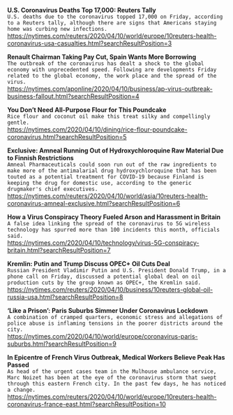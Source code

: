 **U.S. Coronavirus Deaths Top 17,000: Reuters Tally**\
`U.S. deaths due to the coronavirus topped 17,000 on Friday, according to a Reuters tally, although there are signs that Americans staying home was curbing new infections.`\
https://nytimes.com/reuters/2020/04/10/world/europe/10reuters-health-coronavirus-usa-casualties.html?searchResultPosition=3

**Renault Chairman Taking Pay Cut, Spain Wants More Borrowing**\
`The outbreak of the coronavirus has dealt a shock to the global economy with unprecedented speed. Following are developments Friday related to the global economy, the work place and the spread of the virus. `\
https://nytimes.com/aponline/2020/04/10/business/ap-virus-outbreak-business-fallout.html?searchResultPosition=4

**You Don’t Need All-Purpose Flour for This Poundcake**\
`Rice flour and coconut oil make this treat silky and compellingly gentle.`\
https://nytimes.com/2020/04/10/dining/rice-flour-poundcake-coronavirus.html?searchResultPosition=5

**Exclusive: Amneal Running Out of Hydroxychloroquine Raw Material Due to Finnish Restrictions**\
`Amneal Pharmaceuticals could soon run out of the raw ingredients to make more of the antimalarial drug hydroxychloroquine that has been touted as a potential treatment for COVID-19 because Finland is keeping the drug for domestic use, according to the generic drugmaker's chief executives.`\
https://nytimes.com/reuters/2020/04/10/world/asia/10reuters-health-coronavirus-amneal-exclusive.html?searchResultPosition=6

**How a Virus Conspiracy Theory Fueled Arson and Harassment in Britain**\
`A false idea linking the spread of the coronavirus to 5G wireless technology has spurred more than 100 incidents this month, officials said.`\
https://nytimes.com/2020/04/10/technology/virus-5G-conspiracy-britain.html?searchResultPosition=7

**Kremlin: Putin and Trump Discuss OPEC+ Oil Cuts Deal**\
`Russian President Vladimir Putin and U.S. President Donald Trump, in a phone call on Friday, discussed a potential global deal on oil production cuts by the group known as OPEC+, the Kremlin said.`\
https://nytimes.com/reuters/2020/04/10/business/10reuters-global-oil-russia-usa.html?searchResultPosition=8

**‘Like a Prison’: Paris Suburbs Simmer Under Coronavirus Lockdown**\
`A combination of cramped quarters, economic stress and allegations of police abuse is inflaming tensions in the poorer districts around the city.`\
https://nytimes.com/2020/04/10/world/europe/coronavirus-paris-suburbs.html?searchResultPosition=9

**In Epicentre of French Virus Outbreak, Medical Workers Believe Peak Has Passed**\
`As head of the urgent cases team in the Mulhouse ambulance service, Marc Noizet has been at the eye of the coronavirus storm that swept through this eastern French city. In the past few days, he has noticed a change.`\
https://nytimes.com/reuters/2020/04/10/world/europe/10reuters-health-coronavirus-france-east.html?searchResultPosition=10

